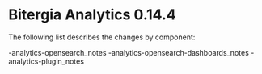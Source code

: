 # Bitergia Analytics 0.14.4
The following list describes the changes by component:


-analytics-opensearch_notes
-analytics-opensearch-dashboards_notes
-analytics-plugin_notes
